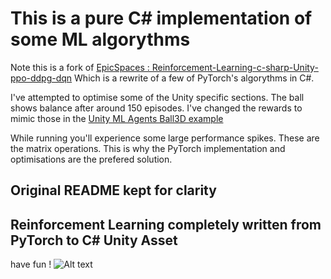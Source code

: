 # This is a pure C# implementation of some ML algorythms
Note this is a fork of [EpicSpaces : Reinforcement-Learning-c-sharp-Unity-ppo-ddpg-dqn](https://github.com/EpicSpaces/Reinforcement-Learning-c-sharp-Unity-ppo-ddpg-dqn) Which is a rewrite of a few of PyTorch's algorythms in C#.

I've attempted to optimise some of the Unity specific sections. The ball shows balance after around 150 episodes. 
I've changed the rewards to mimic those in the [Unity ML Agents Ball3D example](https://github.com/Unity-Technologies/ml-agents/blob/main/Project/Assets/ML-Agents/Examples/3DBall/Scripts/Ball3DAgent.cs)

While running you'll experience some large performance spikes. These are the matrix operations. This is why the PyTorch implementation and optimisations are the prefered solution.




## Original README kept for clarity
## Reinforcement Learning completely written from PyTorch to C# Unity Asset 
have fun !
![Alt text](Screenshot_1.gif?raw=true "pic")